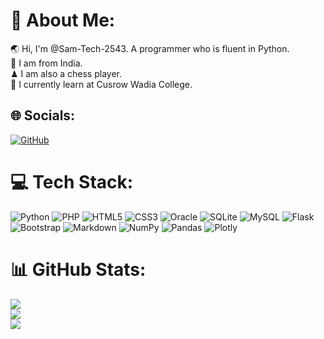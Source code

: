 
# 💫 About Me:
🌏 Hi, I'm @Sam-Tech-2543. A programmer who is fluent in Python.<br>🌵 I am from India.<br>♟ I am also a chess player.<br>🏫 I currently learn at Cusrow Wadia College.


## 🌐 Socials:
[![GitHub](https://img.shields.io/badge/GitHub-12100E.svg?logo=github&logoColor=white)](https://github.com/Sam-Tech-2543) 
<!-- [![Twitter](https://img.shields.io/badge/Twitter-%231DA1F2.svg?logo=Twitter&logoColor=white)](https://twitter.com/Sas8dp)-->

# 💻 Tech Stack:
![Python](https://img.shields.io/badge/python-3670A0?style=for-the-badge&logo=python&logoColor=ffdd54) 
![PHP](https://img.shields.io/badge/php-%23000?style=for-the-badge&logo=php&logoColor=787CB5) 
![HTML5](https://img.shields.io/badge/html5-%23E34F26.svg?style=for-the-badge&logo=html5&logoColor=white)
![CSS3](https://img.shields.io/badge/css3-%231572B6.svg?style=for-the-badge&logo=css3&logoColor=white) 
![Oracle](https://img.shields.io/badge/Oracle-f80000.svg?style=for-the-badge&logo=oracle&logoColor=white) 
![SQLite](https://img.shields.io/badge/SQLite-8A2BE2.svg?style=for-the-badge&logo=sqlite&logoColor=white) 
![MySQL](https://img.shields.io/badge/MySQL-%234ea94b.svg?style=for-the-badge&logo=mysql&logoColor=white) 
![Flask](https://img.shields.io/badge/flask-%23000.svg?style=for-the-badge&logo=flask&logoColor=white) 
![Bootstrap](https://img.shields.io/badge/bootstrap-%23563D7C.svg?style=for-the-badge&logo=bootstrap&logoColor=white) 
![Markdown](https://img.shields.io/badge/markdown-%23000000.svg?style=for-the-badge&logo=markdown&logoColor=white) 
![NumPy](https://img.shields.io/badge/numpy-%23013243.svg?style=for-the-badge&logo=numpy&logoColor=white) 
![Pandas](https://img.shields.io/badge/pandas-%23150458.svg?style=for-the-badge&logo=pandas&logoColor=white) 
![Plotly](https://img.shields.io/badge/Plotly-%233F4F75.svg?style=for-the-badge&logo=plotly&logoColor=white)
  
# 📊 GitHub Stats:
![](https://github-readme-stats.vercel.app/api?username=Sam-Tech-2543&theme=tokyonight&hide_border=false&include_all_commits=true&count_private=true)<br/>
![](https://github-readme-streak-stats.herokuapp.com/?user=Sam-Tech-2543&theme=tokyonight&hide_border=false)<br/>
![](https://github-readme-stats.vercel.app/api/top-langs/?username=Sam-Tech-2543&theme=tokyonight&hide_border=false&include_all_commits=true&count_private=true&layout=compact)
